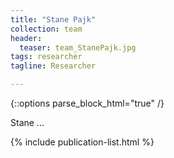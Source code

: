 ```yaml
---
title: "Stane Pajk"
collection: team
header:
  teaser: team_StanePajk.jpg
tags: researcher
tagline: Researcher

---
```


{::options parse_block_html="true" /}

Stane ...

{% include publication-list.html %}
